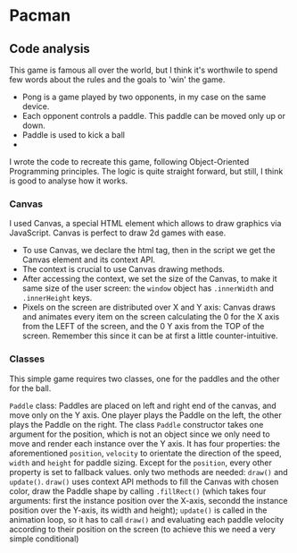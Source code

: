 # Pacman #
## Code analysis ##

This game is famous all over the world, but I think it's worthwile to spend few words about the rules and the goals to 'win' the game.
- Pong is a game played by two opponents, in my case on the same device.
- Each opponent controls a paddle. This paddle can be moved only up or down.
- Paddle is used to kick a ball
- 

  
I wrote the code to recreate this game, following Object-Oriented Programming principles. 
The logic is quite straight forward, but still, I think is good to analyse how it works.

### Canvas ###

I used Canvas, a special HTML element which allows to draw graphics via JavaScript. Canvas is perfect to draw 2d games with ease.
- To use Canvas, we declare the html tag, then in the script we get the Canvas element and its context API.
- The context is crucial to use Canvas drawing methods.
- After accessing the context, we set the size of the Canvas, to make it same size of the user screen: the `window` object has `.innerWidth` and `.innerHeight` keys.
- Pixels on the screen are distributed over X and Y axis: Canvas draws and animates every item on the screen calculating the 0 for the X axis from the LEFT of the screen, and the 0 Y axis from the TOP of the screen. Remember this since it can be at first a little counter-intuitive.

### Classes ###

This simple game requires two classes, one for the paddles and the other for the ball.

`Paddle` class:
Paddles are placed on left and right end of the canvas, and move only on the Y axis. One player plays the Paddle on the left, the other plays the Paddle on the right.
The class `Paddle` constructor takes one argument for the position, which is not an object since we only need to move and render each instance over the Y axis.
It has four properties: the aforementioned `position`, `velocity` to orientate the direction of the speed, `width` and `height` for paddle sizing.
Except for the `position`, every other property is set to fallback values.
only two methods are needed: `draw()` and `update()`.
`draw()` uses context API methods to fill the Canvas with chosen color, draw the Paddle shape by calling `.fillRect()` (which takes four arguments: first the instance position over the X-axis, secondd the instance position over the Y-axis, its width and height);
`update()` is called in the animation loop, so it has to call `draw()` and evaluating each paddle velocity according to their position on the screen (to achieve this we need a very simple conditional)
